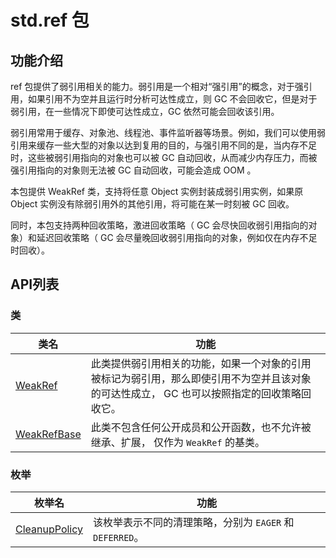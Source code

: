 # std.ref 包

## 功能介绍

ref 包提供了弱引用相关的能力。弱引用是一个相对“强引用”的概念，对于强引用，如果引用不为空并且运行时分析可达性成立，则 GC 不会回收它，但是对于弱引用，在一些情况下即使可达性成立，GC 依然可能会回收该引用。

弱引用常用于缓存、对象池、线程池、事件监听器等场景。例如，我们可以使用弱引用来缓存一些大型的对象以达到复用的目的，与强引用不同的是，当内存不足时，这些被弱引用指向的对象也可以被 GC 自动回收，从而减少内存压力，而被强引用指向的对象则无法被 GC 自动回收，可能会造成 OOM 。

本包提供 WeakRef 类，支持将任意 Object 实例封装成弱引用实例，如果原 Object 实例没有除弱引用外的其他引用，将可能在某一时刻被 GC 回收。

同时，本包支持两种回收策略，激进回收策略（ GC 会尽快回收弱引用指向的对象）和延迟回收策略（ GC 会尽量晚回收弱引用指向的对象，例如仅在内存不足时回收）。

## API列表

### 类

|                 类名              |                功能                 |
| --------------------------------- | ---------------------------------- |
| [WeakRef](./ref_package_api_cjvm/ref_package_classes_cjvm.md#class-weakref) | 此类提供弱引用相关的功能，如果一个对象的引用被标记为弱引用，那么即使引用不为空并且该对象的可达性成立， GC 也可以按照指定的回收策略回收它。|
| [WeakRefBase](./ref_package_api_cjvm/ref_package_classes_cjvm.md#class-weakrefbase) | 此类不包含任何公开成员和公开函数，也不允许被继承、扩展， 仅作为 `WeakRef` 的基类。|

### 枚举

|                 枚举名              |                功能                 |
| --------------------------------- | ---------------------------------- |
| [CleanupPolicy](./ref_package_api_cjvm/ref_package_enums_cjvm.md#enum-cleanuppolicy) | 该枚举表示不同的清理策略，分别为 `EAGER` 和 `DEFERRED`。|
